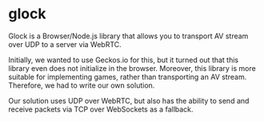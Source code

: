 # glock

Glock is a Browser/Node.js library that allows you to transport AV stream over UDP to a server via WebRTC.

Initially, we wanted to use Geckos.io for this, but it turned out that this library even does not initialize in the browser. Moreover, this library is more suitable for implementing games, rather than transporting an AV stream. Therefore, we had to write our own solution.

Our solution uses UDP over WebRTC, but also has the ability to send and receive packets via TCP over WebSockets as a fallback.
